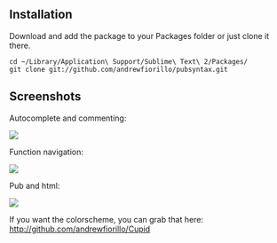 ## Installation

Download and add the package to your Packages folder or just clone it there.

```
cd ~/Library/Application\ Support/Sublime\ Text\ 2/Packages/
git clone git://github.com/andrewfiorillo/pubsyntax.git
```

## Screenshots

Autocomplete and commenting:

<img src="https://dl.dropbox.com/u/22817005/Resources/sublime/Github/features.png" />

Function navigation:

<img src="https://dl.dropbox.com/u/22817005/Resources/sublime/Github/functionnav.png" />

Pub and html:

<img src="https://dl.dropbox.com/u/22817005/Resources/sublime/Github/pubhtml.png" />

If you want the colorscheme, you can grab that here: <a href="http://github.com/andrewfiorillo/Cupid">http://github.com/andrewfiorillo/Cupid</a>
